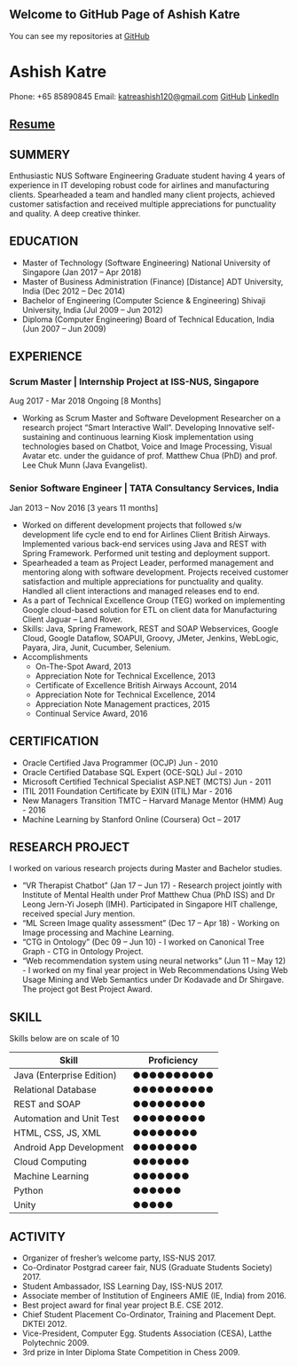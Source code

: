 ## Welcome to GitHub Page of Ashish Katre

You can see my repositories at [GitHub](https://github.com/katreashish120)

# **Ashish Katre**
Phone: +65 85890845
Email: katreashish120@gmail.com
[GitHub](https://github.com/katreashish120)
[LinkedIn](https://www.linkedin.com/in/katreashish120)

## [Resume](https://goo.gl/A7jSWL) 

## SUMMERY
Enthusiastic NUS Software Engineering Graduate student having 4 years of experience in IT
developing robust code for airlines and manufacturing clients. Spearheaded a team and handled
many client projects, achieved customer satisfaction and received multiple appreciations for
punctuality and quality. A deep creative thinker.

## EDUCATION
- Master of Technology (Software Engineering) National University of Singapore (Jan 2017 – Apr 2018)
- Master of Business Administration (Finance) [Distance] ADT University, India (Dec 2012 – Dec 2014)
- Bachelor of Engineering (Computer Science & Engineering) Shivaji University, India (Jul 2009 – Jun 2012)
- Diploma (Computer Engineering) Board of Technical Education, India (Jun 2007 – Jun 2009)

## EXPERIENCE
### Scrum Master | Internship Project at ISS-NUS, Singapore
Aug 2017 - Mar 2018 Ongoing [8 Months]
- Working as Scrum Master and Software Development Researcher on a research project “Smart
Interactive Wall”. Developing Innovative self-sustaining and continuous learning Kiosk
implementation using technologies based on Chatbot, Voice and Image Processing, Visual Avatar
etc. under the guidance of prof. Matthew Chua (PhD) and prof. Lee Chuk Munn (Java Evangelist).

### Senior Software Engineer | TATA Consultancy Services, India
Jan 2013 – Nov 2016 [3 years 11 months]
- Worked on different development projects that followed s/w development life cycle end to
end for Airlines Client British Airways. Implemented various back-end services using Java and
REST with Spring Framework. Performed unit testing and deployment support.
- Spearheaded a team as Project Leader, performed management and mentoring along with
software development. Projects received customer satisfaction and multiple appreciations for
punctuality and quality. Handled all client interactions and managed releases end to end.
- As a part of Technical Excellence Group (TEG) worked on implementing Google cloud-based
solution for ETL on client data for Manufacturing Client Jaguar – Land Rover.
- Skills: Java, Spring Framework, REST and SOAP Webservices, Google Cloud, Google Dataflow,
SOAPUI, Groovy, JMeter, Jenkins, WebLogic, Payara, Jira, Junit, Cucumber, Selenium.
- Accomplishments
  - On-The-Spot Award, 2013
  - Appreciation Note for Technical Excellence, 2013
  - Certificate of Excellence British Airways Account, 2014
  - Appreciation Note for Technical Excellence, 2014
  - Appreciation Note Management practices, 2015
  - Continual Service Award, 2016

## CERTIFICATION
- Oracle Certified Java Programmer (OCJP)                       Jun - 2010
- Oracle Certified Database SQL Expert (OCE-SQL)                Jul - 2010
- Microsoft Certified Technical Specialist ASP.NET (MCTS)       Jun - 2011
- ITIL 2011 Foundation Certificate by EXIN (ITIL)               Mar - 2016
- New Managers Transition TMTC – Harvard Manage Mentor (HMM)    Aug - 2016
- Machine Learning by Stanford Online (Coursera)                Oct – 2017

## RESEARCH PROJECT
I worked on various research projects during Master and Bachelor studies.
- “VR Therapist Chatbot” (Jan 17 – Jun 17) - Research project jointly with Institute of Mental Health
under Prof Matthew Chua (PhD ISS) and Dr Leong Jern-Yi Joseph (IMH). Participated in Singapore
HIT challenge, received special Jury mention.
- “ML Screen Image quality assessment” (Dec 17 – Apr 18) - Working on Image processing and
Machine Learning.
- “CTG in Ontology” (Dec 09 – Jun 10) - I worked on Canonical Tree Graph - CTG in Ontology Project.
- “Web recommendation system using neural networks” (Jun 11 – May 12) - I worked on my final
year project in Web Recommendations Using Web Usage Mining and Web Semantics under Dr
Kodavade and Dr Shirgave. The project got Best Project Award.

## SKILL
Skills below are on scale of 10

Skill | Proficiency
------------ | -------------
Java (Enterprise Edition) |       ●●●●●●●●●●
Relational Database       |       ●●●●●●●●●●
REST and SOAP             |       ●●●●●●●●●
Automation and Unit Test  |       ●●●●●●●●●
HTML, CSS, JS, XML        |       ●●●●●●●●
Android App Development   |       ●●●●●●●●
Cloud Computing           |       ●●●●●●●
Machine Learning          |       ●●●●●●●
Python                    |       ●●●●●● 
Unity                     |       ●●●●●

## ACTIVITY
- Organizer of fresher’s welcome party, ISS-NUS 2017.
- Co-Ordinator Postgrad career fair, NUS (Graduate Students Society) 2017.
- Student Ambassador, ISS Learning Day, ISS-NUS 2017.
- Associate member of Institution of Engineers AMIE (IE, India) from 2016.
- Best project award for final year project B.E. CSE 2012.
- Chief Student Placement Co-Ordinator, Training and Placement Dept. DKTEI 2012.
- Vice-President, Computer Egg. Students Association (CESA), Latthe Polytechnic 2009.
- 3rd prize in Inter Diploma State Competition in Chess 2009.
